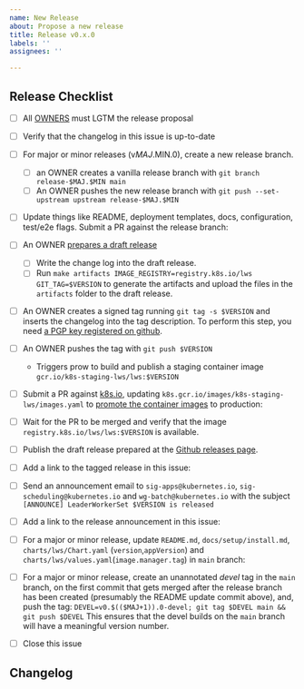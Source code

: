```yaml
---
name: New Release
about: Propose a new release
title: Release v0.x.0
labels: ''
assignees: ''

---
```


## Release Checklist
<!--
Please do not remove items from the checklist
-->
- [ ] All [OWNERS](https://github.com/kubernetes-sigs/lws/blob/main/OWNERS) must LGTM the release proposal
- [ ] Verify that the changelog in this issue is up-to-date
- [ ] For major or minor releases (v$MAJ.$MIN.0), create a new release branch.
  - [ ] an OWNER creates a vanilla release branch with
        `git branch release-$MAJ.$MIN main`
  - [ ] An OWNER pushes the new release branch with
        `git push --set-upstream upstream release-$MAJ.$MIN`
- [ ] Update things like README, deployment templates, docs, configuration, test/e2e flags.
      Submit a PR against the release branch: <!-- example #211 #214 under Kueue repo -->
- [ ] An OWNER [prepares a draft release](https://github.com/kubernetes-sigs/lws/releases)
  - [ ] Write the change log into the draft release.
  - [ ] Run
      `make artifacts IMAGE_REGISTRY=registry.k8s.io/lws GIT_TAG=$VERSION`
      to generate the artifacts and upload the files in the `artifacts` folder
      to the draft release.
- [ ] An OWNER creates a signed tag running
     `git tag -s $VERSION`
      and inserts the changelog into the tag description.
      To perform this step, you need [a PGP key registered on github](https://docs.github.com/en/authentication/managing-commit-signature-verification/checking-for-existing-gpg-keys).
- [ ] An OWNER pushes the tag with
      `git push $VERSION`
  - Triggers prow to build and publish a staging container image
      `gcr.io/k8s-staging-lws/lws:$VERSION`
- [ ] Submit a PR against [k8s.io](https://github.com/kubernetes/k8s.io), 
      updating `k8s.gcr.io/images/k8s-staging-lws/images.yaml` to
      [promote the container images](https://github.com/kubernetes/k8s.io/tree/main/k8s.gcr.io#image-promoter)
      to production: <!-- example kubernetes/k8s.io#3612-->
- [ ] Wait for the PR to be merged and verify that the image `registry.k8s.io/lws/lws:$VERSION` is available.
- [ ] Publish the draft release prepared at the [Github releases page](https://github.com/kubernetes-sigs/lws/releases).
- [ ] Add a link to the tagged release in this issue: <!-- example https://github.com/kubernetes-sigs/lws/releases/tag/v0.1.0 -->
- [ ] Send an announcement email to `sig-apps@kubernetes.io`, `sig-scheduling@kubernetes.io` and `wg-batch@kubernetes.io` with the subject `[ANNOUNCE] LeaderWorkerSet $VERSION is released`
- [ ] Add a link to the release announcement in this issue: <!-- example https://groups.google.com/a/kubernetes.io/g/wg-batch/c/-gZOrSnwDV4 -->
- [ ] For a major or minor release, update `README.md`, `docs/setup/install.md`, `charts/lws/Chart.yaml` (`version`,`appVersion`) and `charts/lws/values.yaml`(`image.manager.tag`)
      in `main` branch: <!-- example #215 -->
- [ ] For a major or minor release, create an unannotated _devel_ tag in the
      `main` branch, on the first commit that gets merged after the release
       branch has been created (presumably the README update commit above), and, push the tag:
      `DEVEL=v0.$(($MAJ+1)).0-devel; git tag $DEVEL main && git push $DEVEL`
      This ensures that the devel builds on the `main` branch will have a meaningful version number.
- [ ] Close this issue


## Changelog
<!--
Describe changes since the last release here.
-->
